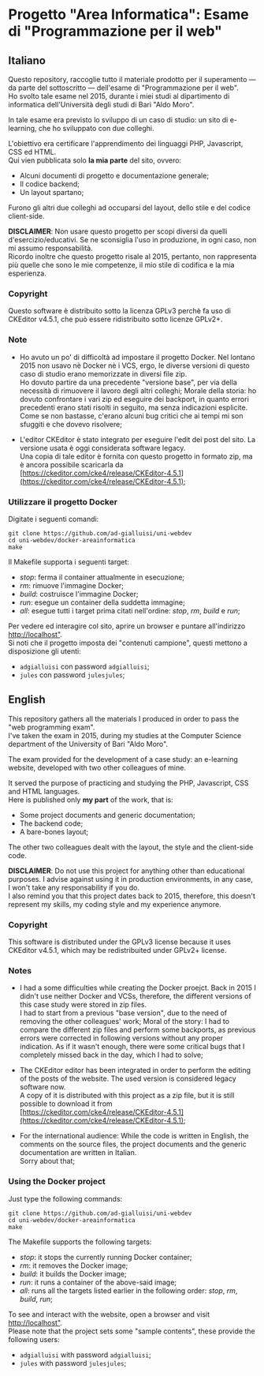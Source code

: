 # Progetto "Area Informatica": Esame di "Programmazione per il web"

## Italiano

Questo repository, raccoglie tutto il materiale prodotto per il superamento — da parte del sottoscritto — dell'esame di "Programmazione per il web".\
Ho svolto tale esame nel 2015, durante i miei studi al dipartimento di informatica dell'Università degli studi di Bari "Aldo Moro".

In tale esame era previsto lo sviluppo di un caso di studio: un sito di e-learning, che ho sviluppato con due colleghi.

L'obiettivo era certificare l'apprendimento dei linguaggi PHP, Javascript, CSS ed HTML.\
Qui vien pubblicata solo **la mia parte** del sito, ovvero:

- Alcuni documenti di progetto e documentazione generale;
- Il codice backend;
- Un layout spartano;


Furono gli altri due colleghi ad occuparsi del layout, dello stile e del codice client-side.


**DISCLAIMER**: Non usare questo progetto per scopi diversi da quelli d'esercizio/educativi. Se ne sconsiglia l'uso in produzione, in ogni caso, non mi assumo responsabilità.\
Ricordo inoltre che questo progetto risale al 2015, pertanto, non rappresenta più quelle che sono le mie competenze, il mio stile di codifica e la mia esperienza.


### Copyright

Questo software è distribuito sotto la licenza GPLv3 perchè fa uso di CKEditor v4.5.1, che può essere ridistribuito sotto licenze GPLv2+.


### Note

- Ho avuto un po' di difficoltà ad impostare il progetto Docker. Nel lontano 2015 non usavo nè Docker nè i VCS, ergo, le diverse versioni di questo caso di studio erano memorizzate in diversi file zip.\
Ho dovuto partire da una precedente "versione base", per via della necessità di rimuovere il lavoro degli altri colleghi; Morale della storia: ho dovuto confrontare i vari zip ed eseguire dei backport, in quanto errori precedenti erano stati risolti in seguito, ma senza indicazioni esplicite. Come se non bastasse, c'erano alcuni bug critici che ai tempi mi son sfuggiti e che dovevo risolvere;

- L'editor CKEditor è stato integrato per eseguire l'edit dei post del sito. La versione usata è oggi considerata software legacy.\
Una copia di tale editor è fornita con questo progetto in formato zip, ma è ancora possibile scaricarla da [https://ckeditor.com/cke4/release/CKEditor-4.5.1](https://ckeditor.com/cke4/release/CKEditor-4.5.1);


### Utilizzare il progetto Docker

Digitate i seguenti comandi:

```
git clone https://github.com/ad-gialluisi/uni-webdev
cd uni-webdev/docker-areainformatica
make
```

Il Makefile supporta i seguenti target:

- *stop*: ferma il container attualmente in esecuzione;
- *rm*: rimuove l'immagine Docker;
- *build*: costruisce l'immagine Docker;
- *run*: esegue un container della suddetta immagine;
- *all*: esegue tutti i target prima citati nell'ordine: *stop*, *rm*, *build* e *run*;



Per vedere ed interagire col sito, aprire un browser e puntare all'indirizzo [http://localhost"](http://localhost).\
Si noti che il progetto imposta dei "contenuti campione", questi mettono a disposizione gli utenti:

- `adgialluisi` con password `adgialluisi`;
- `jules` con password `julesjules`;




## English

This repository gathers all the materials I produced in order to pass the "web programming exam".\
I've taken the exam in 2015, during my studies at the Computer Science department of the University of Bari "Aldo Moro".

The exam provided for the development of a case study: an e-learning website, developed with two other colleagues of mine.

It served the purpose of practicing and studying the PHP, Javascript, CSS and HTML languages.\
Here is published only **my part** of the work, that is:

- Some project documents and generic documentation;
- The backend code;
- A bare-bones layout;

The other two colleagues dealt with the layout, the style and the client-side code.


**DISCLAIMER**: Do not use this project for anything other than educational purposes. I advise against using it in production environments, in any case, I won't take any responsability if you do.\
I also remind you that this project dates back to 2015, therefore, this doesn't represent my skills, my coding style and my experience anymore.

### Copyright

This software is distributed under the GPLv3 license because it uses CKEditor v4.5.1, which may be redistribuited under GPLv2+ license.


### Notes

- I had a some difficulties while creating the Docker proejct. Back in 2015 I didn't use neither Docker and VCSs, therefore, the different versions of this case study were stored in zip files.\
I had to start from a previous "base version", due to the need of removing the other colleagues' work; Moral of the story: I had to compare the different zip files and perform some backports, as previous errors were corrected in following versions without any proper indication. As if it wasn't enough, there were some critical bugs that I completely missed back in the day, which I had to solve;

- The CKEditor editor has been integrated in order to perform the editing of the posts of the website. The used version is considered legacy software now.\
A copy of it is distributed with this project as a zip file, but it is still possible to download it from [https://ckeditor.com/cke4/release/CKEditor-4.5.1](https://ckeditor.com/cke4/release/CKEditor-4.5.1);

- For the international audience: While the code is written in English, the comments on the source files, the project documents and the generic documentation are written in Italian.\
Sorry about that;


### Using the Docker project

Just type the following commands:

```
git clone https://github.com/ad-gialluisi/uni-webdev
cd uni-webdev/docker-areainformatica
make
```

The Makefile supports the following targets:

- *stop*: it stops the currently running Docker container;
- *rm*: it removes the Docker image;
- *build*: it builds the Docker image;
- *run*: it runs a container of the above-said image;
- *all*: runs all the targets listed earlier in the following order: *stop*, *rm*, *build*, *run*;



To see and interact with the website, open a browser and visit [http://localhost"](http://localhost).\
Please note that the project sets some "sample contents", these provide the following users:

- `adgialluisi` with password `adgialluisi`;
- `jules` with password `julesjules`;
